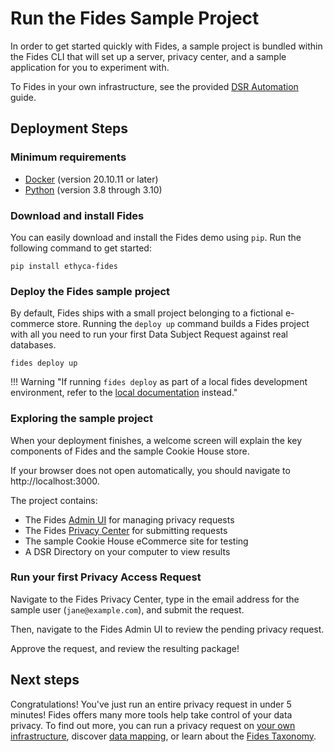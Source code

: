 # Run the Fides Sample Project

In order to get started quickly with Fides, a sample project is bundled within the Fides CLI that will set up a server, privacy center, and a sample application for you to experiment with.

To Fides in your own infrastructure, see the provided [DSR Automation](../dsr_quickstart/basic_setup.md) guide. 

## Deployment Steps

### Minimum requirements 

*  [Docker](https://www.docker.com/products/docker-desktop) (version 20.10.11 or later)
*  [Python](https://www.python.org/downloads/) (version 3.8 through 3.10) 
### Download and install Fides
You can easily download and install the Fides demo using `pip`. Run the following command to get started:

```
pip install ethyca-fides
```

### Deploy the Fides sample project
By default, Fides ships with a small project belonging to a fictional e-commerce store. Running the `deploy up` command builds a Fides project with all you need to run your first Data Subject Request against real databases.

```
fides deploy up
```

!!! Warning "If running `fides deploy` as part of a local fides development environment, refer to the [local documentation](../development/dev_deployment.md) instead."

### Exploring the sample project
When your deployment finishes, a welcome screen will explain the key components of Fides and the sample Cookie House store. 

If your browser does not open automatically, you should navigate to http://localhost:3000.

The project contains:

* The Fides [Admin UI](../ui/overview.md) for managing privacy requests
* The Fides [Privacy Center](../ui/privacy_center.md) for submitting requests
* The sample Cookie House eCommerce site for testing
* A DSR Directory on your computer to view results

### Run your first Privacy Access Request
Navigate to the Fides Privacy Center, type in the email address for the sample user (`jane@example.com`), and submit the request.

Then, navigate  to the Fides Admin UI to review the pending privacy request.

Approve the request, and review the resulting package! 

## Next steps
Congratulations! You've just run an entire privacy request in under 5 minutes! Fides offers many more tools help take control of your data privacy. To find out more, you can run a privacy request on [your own infrastructure](../dsr_quickstart/basic_setup.md), discover [data mapping](../guides/generate_datamaps.md), or learn about the [Fides Taxonomy](https://ethyca.github.io/fideslang/).